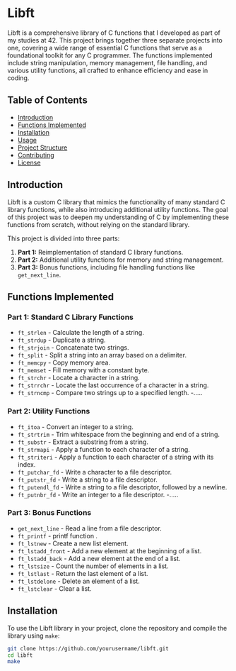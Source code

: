 # Libft

Libft is a comprehensive library of C functions that I developed as part of my studies at 42. This project brings together three separate projects into one, covering a wide range of essential C functions that serve as a foundational toolkit for any C programmer. The functions implemented include string manipulation, memory management, file handling, and various utility functions, all crafted to enhance efficiency and ease in coding.

## Table of Contents

- [Introduction](#introduction)
- [Functions Implemented](#functions-implemented)
- [Installation](#installation)
- [Usage](#usage)
- [Project Structure](#project-structure)
- [Contributing](#contributing)
- [License](#license)

## Introduction

Libft is a custom C library that mimics the functionality of many standard C library functions, while also introducing additional utility functions. The goal of this project was to deepen my understanding of C by implementing these functions from scratch, without relying on the standard library.

This project is divided into three parts:
1. **Part 1:** Reimplementation of standard C library functions.
2. **Part 2:** Additional utility functions for memory and string management.
3. **Part 3:** Bonus functions, including file handling functions like `get_next_line`.

## Functions Implemented

### Part 1: Standard C Library Functions

- `ft_strlen` - Calculate the length of a string.
- `ft_strdup` - Duplicate a string.
- `ft_strjoin` - Concatenate two strings.
- `ft_split` - Split a string into an array based on a delimiter.
- `ft_memcpy` - Copy memory area.
- `ft_memset` - Fill memory with a constant byte.
- `ft_strchr` - Locate a character in a string.
- `ft_strrchr` - Locate the last occurrence of a character in a string.
- `ft_strncmp` - Compare two strings up to a specified length.
-.....
### Part 2: Utility Functions

- `ft_itoa` - Convert an integer to a string.
- `ft_strtrim` - Trim whitespace from the beginning and end of a string.
- `ft_substr` - Extract a substring from a string.
- `ft_strmapi` - Apply a function to each character of a string.
- `ft_striteri` - Apply a function to each character of a string with its index.
- `ft_putchar_fd` - Write a character to a file descriptor.
- `ft_putstr_fd` - Write a string to a file descriptor.
- `ft_putendl_fd` - Write a string to a file descriptor, followed by a newline.
- `ft_putnbr_fd` - Write an integer to a file descriptor.
-.....
### Part 3: Bonus Functions

- `get_next_line` - Read a line from a file descriptor.
- `ft_printf` - printf function . 
- `ft_lstnew` - Create a new list element.
- `ft_lstadd_front` - Add a new element at the beginning of a list.
- `ft_lstadd_back` - Add a new element at the end of a list.
- `ft_lstsize` - Count the number of elements in a list.
- `ft_lstlast` - Return the last element of a list.
- `ft_lstdelone` - Delete an element of a list.
- `ft_lstclear` - Clear a list.

## Installation

To use the Libft library in your project, clone the repository and compile the library using `make`:

```bash
git clone https://github.com/yourusername/libft.git
cd libft
make
